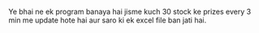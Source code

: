 Ye bhai ne ek program banaya hai jisme kuch 30 stock ke prizes every 3 min me update hote hai aur saro ki ek excel file ban jati hai.

